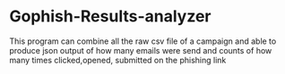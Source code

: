 # Gophish-Results-analyzer
This program can combine all the raw csv file of a campaign and able to produce json output of how many emails were send and counts of how many times clicked,opened, submitted  on the phishing link
